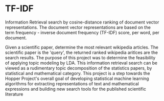 # TF-IDF
Information Retrieval search by cosine-distance ranking of document vector 
representations. 
The document vector representations are based on the
term frequency - inverse document frequency (TF-IDF) score, per word,
per document.

Given a scientific paper, determine the most relevant wikipedia articles.
The scientific paper is the 'query', the returned ranked wikipedia aritlces
are the search results. 
The purpose of this project was to determine the feasibility of applying
topic modeling by LDA. 
This information retrieval search can be viewed as a rudimentary topic 
decomposition of the statistics papers, by statistical and mathematical
category.
This project is a step towards the Hopper Project's overall goal of
developing statistical machine learning algorithms for extracting 
representations of text and mathematical expressions and building new 
search tools for the published scientific literature



